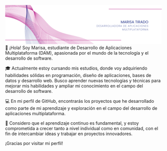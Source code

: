 ![Imagen portada](https://github.com/marisatt/marisatt/blob/main/Portada.png)
👋 ¡Hola! Soy Marisa, estudiante de Desarrollo de Aplicaciones Multiplataforma (DAM), apasionada por el mundo de la tecnología y el desarrollo de software.

🎓 Actualmente estoy cursando mis estudios, donde voy adquiriendo habilidades sólidas en programación, diseño de aplicaciones, bases de datos y desarrollo web. Busco aprender nuevas tecnologías y técnicas para mejorar mis habilidades y ampliar mi conocimiento en el campo del desarrollo de software.

💻 En mi perfil de GitHub, encontrarás los proyectos que he desarrollado como parte de mi aprendizaje y exploración en el campo del desarrollo de aplicaciones multiplataforma.

🚀 Considero que el aprendizaje continuo es fundamental, y estoy comprometida a crecer tanto a nivel individual como en comunidad, con el fin de intercambiar ideas y trabajar en proyectos innovadores.

¡Gracias por visitar mi perfil!
<!--
**marisatt/marisatt** is a ✨ _special_ ✨ repository because its `README.md` (this file) appears on your GitHub profile.

Here are some ideas to get you started:

- 🔭 I’m currently working on ...
- 🌱 I’m currently learning ...
- 👯 I’m looking to collaborate on ...
- 🤔 I’m looking for help with ...
- 💬 Ask me about ...
- 📫 How to reach me: ...
- 😄 Pronouns: ...
- ⚡ Fun fact: ...
-->
